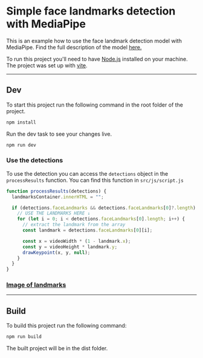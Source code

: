 # Simple face landmarks detection with MediaPipe

This is an example how to use the face landmark detection model with MediaPipe. Find the full description of the model [here.](https://ai.google.dev/edge/mediapipe/solutions/vision/face_landmarker)

To run this project you'll need to have [Node.js](https://nodejs.org/en) installed on your machine. The project was set up with [vite](https://vite.dev/).

---

## Dev

To start this project run the following command in the root folder of the project.

```bash
npm install
```

Run the dev task to see your changes live.

```bash
npm run dev
```

### Use the detections

To use the detection you can access the `detections` object in the `processResults` function. You can find this function in `src/js/script.js`

```javascript
function processResults(detections) {
  landmarksContainer.innerHTML = "";

  if (detections.faceLandmarks && detections.faceLandmarks[0]?.length) {
    // USE THE LANDMARKS HERE ↓
    for (let i = 0; i < detections.faceLandmarks[0].length; i++) {
      // extract the landmark from the array
      const landmark = detections.faceLandmarks[0][i];

      const x = videoWidth * (1 - landmark.x);
      const y = videoHeight * landmark.y;
      drawKeypoint(x, y, null);
    }
  }
}
```

### [Image of landmarks](https://storage.googleapis.com/mediapipe-assets/documentation/mediapipe_face_landmark_fullsize.png)

---

## Build

To build this project run the following command:

```bash
npm run build
```

The built project will be in the dist folder.
